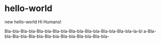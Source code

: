 # hello-world
new hello-world
Hi Humans!

Bla-bla-Bla-bla-Bla-bla-Bla-bla-Bla-bla-Bla-bla-Bla-bla-Bla-bla-la-bl
a-Bla-bla-Bla-bla-Bla-bla-Bla-bla-Bla-bla-Bla-bla-Bla-bla-
